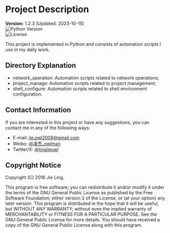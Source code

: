 

# Project Description

**Version:** 1.2.3 (Updated: 2023-10-15)  
![Python Version](https://img.shields.io/badge/python-3.8%2B-blue)  
![License](https://img.shields.io/badge/license-GPLv3-green)  

This project is implemented in Python and consists of automation scripts I use in my daily work.

## Directory Explanation

- network_operation: Automation scripts related to network operations;
- project_manage: Automation scripts related to project management;
- shell_configure: Automation scripts related to shell environment configuration.

## Contact Information

If you are interested in this project or have any suggestions, you can contact me in any of the following ways:

- E-mail: [jie.owl2008@gmail.com](mailto:jie.owl2008@gmail.com)
- Weibo: [@凌杰_owlman](https://weibo.com/u/1670107570)
- Twitter/X: [@lingjieowl](https://x.com/lingjieowl)

## Copyright Notice

Copyright (C) 2016 Jie Ling.

This program is free software; you can redistribute it and/or modify it under the terms of the GNU General Public License as published by the Free Software Foundation; either version 2 of the License, or (at your option) any later version. This program is distributed in the hope that it will be useful, but WITHOUT ANY WARRANTY; without even the implied warranty of MERCHANTABILITY or FITNESS FOR A PARTICULAR PURPOSE. See the GNU General Public License for more details. You should have received a copy of the GNU General Public License along with this program.

